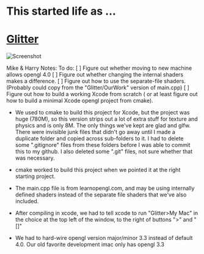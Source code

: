 # This started life as ...
# [Glitter](http://polytonic.github.io/Glitter/)
![Screenshot](http://i.imgur.com/MDo2rsy.jpg)


Mike & Harry Notes:
To do:
[ ] Figure out whether moving to new machine allows opengl 4.0
[ ] Figure out whether changing the internal shaders makes a difference.
[ ] Figure out how to use the separate-file shaders. (Probably could copy from the "Glitter/OurWork" version of main.cpp)
[ ] Figure out how to build a working Xcode from scratch ( or at least figure out how to build a minimal Xcode opengl project from cmake).


* We used to cmake to build this project for Xcode, but the project was huge (780M), so this version strips out a lot of extra stuff for texture and physics and is only 8M. The only things we've kept are glad and glfw. There were invisible junk files that didn't go away until I made a duplicate folder and copied across sub-folders to it. I had to delete some ".gitignore" files from these folders before I was able to commit this to my github. I also deleted some ".git" files, not sure whether that was necessary.

* cmake worked to build this project when we pointed it at the right starting project.

* The main.cpp file is from learnopengl.com, and may be using internally defined shaders instead of the separate file shaders that we've also included.

* After compiling in xcode, we had to tell xcode to run "Glitter>My Mac" in the choice at the top left of the window, to the right of buttons ">" and "[]"

* We had to hard-wire opengl version major/minor 3.3 instead of default 4.0. Our old favorite development imac only has opengl 3.3


